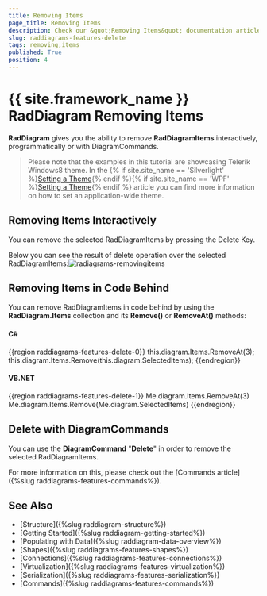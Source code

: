 ```yaml
---
title: Removing Items
page_title: Removing Items
description: Check our &quot;Removing Items&quot; documentation article for the RadDiagram {{ site.framework_name }} control.
slug: raddiagrams-features-delete
tags: removing,items
published: True
position: 4
---
```


# {{ site.framework_name }} RadDiagram Removing Items

__RadDiagram__ gives you the ability to remove __RadDiagramItems__ interactively, programmatically or with DiagramCommands.	  

>Please note that the examples in this tutorial are showcasing Telerik Windows8 theme. In the {% if site.site_name == 'Silverlight' %}[Setting a Theme](http://www.telerik.com/help/silverlight/common-styling-apperance-setting-theme.html#Setting_Application-Wide_Built-In_Theme_in_the_Code-Behind){% endif %}{% if site.site_name == 'WPF' %}[Setting a Theme](http://www.telerik.com/help/wpf/common-styling-apperance-setting-theme-wpf.html#Setting_Application-Wide_Built-In_Theme_in_the_Code-Behind){% endif %} article you can find more information on how to set an application-wide theme.		

## Removing Items Interactively

You can remove the selected RadDiagramItems by pressing the Delete Key.

Below you can see the result of delete operation over the selected RadDiagramItems:![radiagrams-removingitems](images/radiagrams-removingitems.png)

## Removing Items in Code Behind

You can remove RadDiagramItems in code behind by using the __RadDiagram.Items__ collection and its __Remove()__ or __RemoveAt()__ methods:

#### __C#__
{{region raddiagrams-features-delete-0}}
	this.diagram.Items.RemoveAt(3);
	this.diagram.Items.Remove(this.diagram.SelectedItems);
{{endregion}}

#### __VB.NET__
{{region raddiagrams-features-delete-1}}
	Me.diagram.Items.RemoveAt(3)
	Me.diagram.Items.Remove(Me.diagram.SelectedItems)
{{endregion}}

## Delete with DiagramCommands

You can use the __DiagramCommand__ "__Delete__" in order to remove the selected RadDiagramItems.		

For more information on this, please check out the [Commands article]({%slug raddiagrams-features-commands%}).		

## See Also
 * [Structure]({%slug raddiagram-structure%})
 * [Getting Started]({%slug raddiagram-getting-started%})
 * [Populating with Data]({%slug raddiagram-data-overview%})
 * [Shapes]({%slug raddiagrams-features-shapes%})
 * [Connections]({%slug raddiagrams-features-connections%})
 * [Virtualization]({%slug raddiagrams-features-virtualization%})
 * [Serialization]({%slug raddiagrams-features-serialization%})
 * [Commands]({%slug raddiagrams-features-commands%})
